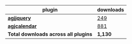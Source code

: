 plugin|downloads
------|----------
[**agjjquery**](https://www.npmjs.com/package/agjjquery)|[249](https://www.npmjs.com/package/agjjquery)
[**agjcalendar**](https://www.npmjs.com/package/agjcalendar)|[881](https://www.npmjs.com/package/agjcalendar)
**Total downloads across all plugins**|**1,130**
